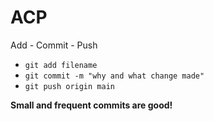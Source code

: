 # ACP    
Add - Commit - Push     


+ `git add filename`
+ `git commit -m "why and what change made"`
+ `git push origin main`


**Small and frequent commits are good!**





